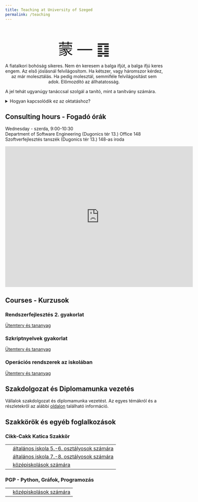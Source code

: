 ```yaml
---
title: Teaching at University of Szeged
permalink: /teaching
---
```


<p style="font-size: xxx-large; text-align: center; margin-bottom: 0">蒙 &mdash; ䷃</p>
<p style="text-align: center">
    <span class="quote">
        A fiatalkori bohóság sikeres. Nem én keresem a balga ifjút, a balga ifjú keres engem.
        Az első jóslásnál felvilágosítom. Ha kétszer, vagy háromszor kérdez, az már molesztálás.
        Ha pedig molesztál, semmiféle felvilágosítást sem adok. Előmozdító az állhatatosság.
    </span>
</p>
<p>
    <span class="quote">
        A jel tehát ugyanúgy tanáccsal szolgál a tanító, mint a tanítvány számára.
    </span>
</p>
<details>
    <summary>Hogyan kapcsolódik ez az oktatáshoz?</summary>
    <p>
        <span class="quote">
            A fiatalság-bohóság gondolata e jelben kétféle módon is kifejezésre jut. A fölső jel, a Ken képe a hegy, az alsóé, a Kané pedig a víz.
            A hegy alól előbukkanó forrás pedig a tapasztalatlan ifjúság jelképe. A fölső jel tulajdonsága a nyugvás, az alsóé pedig a mélység, a veszély.
            A veszélyes mélység előtt való nyugodt időzés ugyancsak az ifjúkor gyámoltalan bohóságának a szimbóluma.
            A két jelben bennerejlik azonban az út is, amelyen keresztül az ifjúkori bohóság leküzdhető.
            A víz olyasvalami, ami szükségképpen továbbfolyik. Amikor a forrás a felszínre tör, természetszerűleg nem tudja azonnal, hogy hová-merre.
            Azonban kitartó csordogálásával feltölti a bemélyedéseket, amelyek akadályozzák a továbbhaladásban, s végül sikert ér el.
        </span>
    </p>
    <p>
        <span class="quote">
            Fiatalkorban nem rossz a bohóság. Az ember ezzel együtt is sikeres lehet, csak tapasztalt tanítót kell magának találnia és a helyes attitűddel kell ahhoz közelítenie.
            Ehhez az első az, hogy az ember tudatában legyen a saját tapasztalatlanságának és rászánja magát arra, hogy tanítót keres magának.
            Ez a szerénység és érdeklődés elengedhetetlen a megfelelő befogadó-készség kialakulásához, ami a tanító iránti tiszteletteljes elismerésben fog megnyilvánulni.
        </span>
    </p>
    <p>
        <span class="quote">
            Ezért kell a tanítónak várnia, amíg felkeresik őt. Semmi esetre sem szabad magát ajánlgatnia:
            csak ebben az esetben fog az oktatásra a megfelelő időben és megfelelő módon sor kerülni.
            A válasznak, amit a tanító a tanítvány kérdésére ad, világosnak és egyértelműnek kell lennie, olyannak, mint amilyet a jóslatkérő is kapni szeretne.
            A másik oldalon viszont úgy kell ezt aztán fogadni, mint a kétségek feloldásának és a döntésnek a kulcsát.
            A bizalmatlan, vagy át nem gondolt továbbkérdezés csak arra jó, hogy molesztálja a tanítót, aki ilyen esetben a legjobban teszi,
            ha hallgat és tudomást sem vesz a további kérdésekről, hasonlóan a jósláshoz, ahol ugyancsak egyetlen választ kapunk,
            s minden további, kételkedő kérdés elutasításra kerül.
            Ha mindehhez még állhatatosság is járul, amely nem hagyja abba mindaddig, amíg az ember pontról pontra mindent el nem sajátít,
            akkor teljesen biztosak lehetünk a szép sikerben.
        </span>
    </p>
</details>

## Consulting hours - Fogadó órák
<p>
    Wednesday - szerda, 9:00-10:30<br/>
    Department of Software Engineering (Dugonics tér 13.) Office 148<br/>
    Szoftverfejlesztés tanszék (Dugonics tér 13.) 148-as iroda
</p>

<iframe src="https://www.google.com/maps/embed?pb=!1m18!1m12!1m3!1d820.2584513159911!2d20.145744620906733!3d46.250037643385134!2m3!1f0!2f0!3f0!3m2!1i1024!2i768!4f13.1!3m3!1m2!1s0x47448871b6abb4a7%3A0x257aa9635ae4dc8!2sDepartment%20of%20Rector&#39;s%20Office!5e0!3m2!1sen!2shu!4v1630939351479!5m2!1sen!2shu" width="600" height="450" style="border:0;" allowfullscreen="" loading="lazy"></iframe>

## Courses - Kurzusok

### Rendszerfejlesztés 2. gyakorlat
<p>
    <i class="fas fa-external-link-alt"></i> <a href="https://okt.sed.hu/rf2/gyakorlat/kovetelmenyek/" target="_self">Ütemterv és tananyag</a>
</p>

### Szkriptnyelvek gyakorlat
<p>
    <i class="fas fa-external-link-alt"></i> <a href="https://okt.sed.hu/szkriptnyelvek/gyakorlat/kovetelmenyek/" target="_self">Ütemterv és tananyag</a>
</p>

### Operációs rendszerek az iskolában
<p>
    <i class="fas fa-external-link-alt"></i> <a href="https://okt.sed.hu/os-in-school/kovetelmenyek/" target="_self">Ütemterv és tananyag</a>
</p>

## Szakdolgozat és Diplomamunka vezetés

Vállalok szakdolgozat és diplomamunka vezetést. Az egyes témákról és a részletekről az alábbi <a href="/_pages/content/consultation">oldalon</a> található információ.

## Szakkörök és egyéb foglalkozások

### Cikk-Cakk Katica Szakkör
<table>
    <tr>
        <td><i class="fas fa-baby"></i></td><td><a href="/_pages/content/cck/primary5_6" target="_self">általános iskola 5.-6. osztályosok számára</a></td>
    </tr>
    <tr>
        <td><i class="fas fa-child"></i></td><td><a href="/_pages/content/cck/primary7_8" target="_self">általános iskola 7.-8. osztályosok számára</a></td>
    </tr>
    <tr>
        <td><i class="fas fa-chalkboard-teacher"></i></td><td><a href="/_pages/content/cck/secondary" target="_self">középiskolások számára</a></td>
    </tr>
</table>

### PGP - Python, Gráfok, Programozás
<table>
    <tr>
        <td><i class="fas fa-chalkboard-teacher"></i></td><td><a href="/_pages/content/pgp/secondary" target="_self">középiskolások számára</a></td>
    </tr>
</table>
